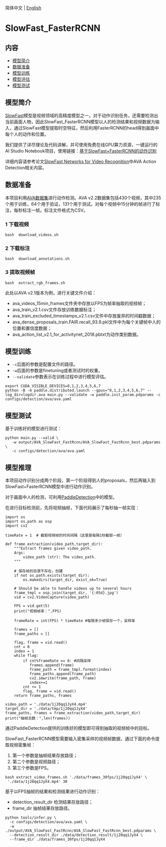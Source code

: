 简体中文 | [English](../../../en/model_zoo/detection/SlowFast_FastRCNN_en.md)

# SlowFast_FasterRCNN

## 内容

- [模型简介](#模型简介)
- [数据准备](#数据准备)
- [模型训练](#模型训练)
- [模型评估](#模型测试)
- [模型测试](#模型推理)


## 模型简介

[SlowFast](https://github.com/PaddlePaddle/PaddleVideo/blob/develop/docs/zh-CN/model_zoo/recognition/slowfast.md)模型是视频领域的高精度模型之一，对于动作识别任务，还需要检测出当前画面人物，因此SlowFast_FasterRCNN模型以人的检测结果和视频数据为输入，通过SlowFast模型提取时空特征，然后利用FasterRCNN的head得到画面中每个人的动作和位置。

我们提供了详尽理论及代码讲解，并可使用免费在线GPU算力资源，一键运行的AI Studio Notebook项目，使用链接：[基于SlowFast+FasterRCNN的动作识别](https://aistudio.baidu.com/aistudio/projectdetail/3267637?contributionType=1)

详细内容请参考论文[SlowFast Networks for Video Recognition](https://arxiv.org/pdf/1812.03982.pdf)中AVA Action Detection相关内容。

## 数据准备

本项目利用[AVA数据集](https://research.google.com/ava/download.html)进行动作检测。AVA v2.2数据集包括430个视频，其中235个用于训练，64个用于验证，131个用于测试。对每个视频中15分钟的帧进行了标注，每秒标注一帧。标注文件格式为CSV。

### 1 下载视频
```
bash  download_videos.sh
```

### 2 下载标注
```
bash  download_annotations.sh
```

### 3 提取视频帧
```
bash  extract_rgb_frames.sh
```

此处以AVA v2.1版本为例，进行关键文件介绍：
* ava_videos_15min_frames文件夹中存放以FPS为帧率抽取的视频帧；
* ava_train_v2.1.csv文件存放训练数据标注；
* ava_train_excluded_timestamps_v2.1.csv文件中存放废弃的时间戳数据；
* ava_dense_proposals_train.FAIR.recall_93.9.pkl文件中为每个关键帧中人的位置和置信度数据；
* ava_action_list_v2.1_for_activitynet_2018.pbtxt为动作类别数据。

## 模型训练

* `-c`后面的参数是配置文件的路径。
* `-w`后面的参数是finetuning或者测试时的权重。
* `--validate`参数表示在训练过程中进行模型评估。

```
export CUDA_VISIBLE_DEVICES=0,1,2,3,4,5,6,7
python -B -m paddle.distributed.launch --gpus="0,1,2,3,4,5,6,7" --log_dir=logdir.ava main.py --validate -w paddle.init_param.pdparams -c configs/detection/ava/ava.yaml
```

## 模型测试

基于训练好的模型进行测试：
```
python main.py --valid \
   -w output/AVA_SlowFast_FastRcnn/AVA_SlowFast_FastRcnn_best.pdparams \
   -c configs/detection/ava/ava.yaml
```

## 模型推理

本项目动作识别分成两个阶段，第一个阶段得到人的proposals，然后再输入到SlowFast+FasterRCNN模型中进行动作识别。

对于画面中人的检测，可利用[PaddleDetection](https://github.com/PaddlePaddle/PaddleDetection)中的模型。

在进行目标检测前，先将视频抽帧，下面代码展示了每秒抽一帧实现：

```
import os
import os.path as osp
import cv2

timeRate = 1  # 截取视频帧的时间间隔（这里是每隔1秒截取一帧）

def frame_extraction(video_path,target_dir):
    """Extract frames given video_path.
    Args:
        video_path (str): The video_path.
    """

    # 保存帧的目录不存在，创建
    if not os.path.exists(target_dir):
        os.makedirs(target_dir, exist_ok=True)

    # Should be able to handle videos up to several hours
    frame_tmpl = osp.join(target_dir, '{:05d}.jpg')
    vid = cv2.VideoCapture(video_path)

    FPS = vid.get(5)
    print("视频帧率：",FPS)

    frameRate = int(FPS) * timeRate #每隔多少帧保存一个，采样率

    frames = []
    frame_paths = []

    flag, frame = vid.read()
    cnt = 0
    index = 1
    while flag:
        if cnt%frameRate == 0: #间隔采样
           frames.append(frame)
           frame_path = frame_tmpl.format(index)
           frame_paths.append(frame_path)
           cv2.imwrite(frame_path, frame)
           index+=1
        cnt += 1
        flag, frame = vid.read()
    return frame_paths, frames

video_path = './data/1j20qq1JyX4.mp4'
target_dir = './data/tmp/1j20qq1JyX4'
frame_paths, frames = frame_extraction(video_path,target_dir)
print("抽帧总数：",len(frames))
```

通过PaddleDetection提供的训练好的模型即可得到抽取的视频帧中的目标。

SlowFast_FasterRCNN模型需要输入密集采样的视频帧数据，通过下面的命令提取视频密集帧：

1. 第一个参数是抽帧结果存放路径；
1. 第二个参数是视频路径；
1. 第三个参数是FPS。

```
bash extract_video_frames.sh './data/frames_30fps/1j20qq1JyX4' \
 './data/1j20qq1JyX4.mp4' 30
```

基于以FPS抽帧的结果和检测结果进行动作识别：
- detection_result_dir 检测结果存放路径；
- frame_dir 抽帧结果存放路径。

```
python tools/infer.py \
  -c configs/detection/ava/ava.yaml \
  -w ./output/AVA_SlowFast_FastRcnn/AVA_SlowFast_FastRcnn_best.pdparams \
  --detection_result_dir ./data/detection_result/1j20qq1JyX4 \
  --frame_dir ./data/frames_30fps/1j20qq1JyX4
```
